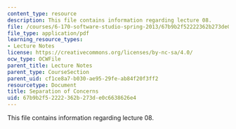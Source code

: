 ```yaml
---
content_type: resource
description: This file contains information regarding lecture 08.
file: /courses/6-170-software-studio-spring-2013/67b9b2f52222362b273de0c6638626e4_MIT6_170S13_08-sep-of-conc.pdf
file_type: application/pdf
learning_resource_types:
- Lecture Notes
license: https://creativecommons.org/licenses/by-nc-sa/4.0/
ocw_type: OCWFile
parent_title: Lecture Notes
parent_type: CourseSection
parent_uid: cf1ce8a7-b030-ae95-29fe-ab84f20f3ff2
resourcetype: Document
title: Separation of Concerns
uid: 67b9b2f5-2222-362b-273d-e0c6638626e4
---
```

This file contains information regarding lecture 08.
